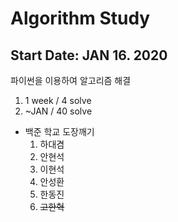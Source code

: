 # Algorithm Study
## Start Date: JAN 16. 2020
파이썬을 이용하여 알고리즘 해결

1. 1 week / 4 solve
2. ~JAN / 40 solve


- 백준 학교 도장깨기
  1. 하대겸
  2. 안현석
  3. 이현석
  4. 안성환
  5. 한동진
  6. ~~고한혁~~

